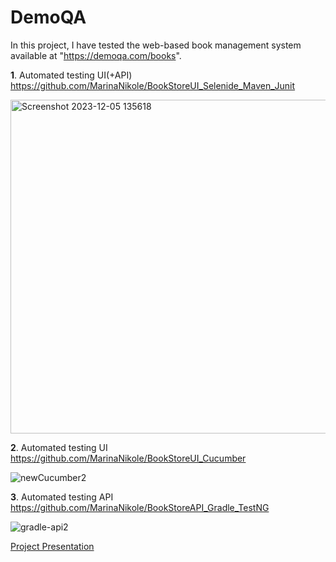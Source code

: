 # DemoQA

In this project, I have tested the web-based book management system available at "https://demoqa.com/books".


**1**. Automated testing UI(+API) 
https://github.com/MarinaNikole/BookStoreUI_Selenide_Maven_Junit

<img width="534" alt="Screenshot 2023-12-05 135618" src="https://github.com/MarinaNikole/DemoQA/assets/126466977/a38aaaa3-72e8-4433-9470-986f36b25140">





**2**. Automated testing UI 
https://github.com/MarinaNikole/BookStoreUI_Cucumber


![newCucumber2](https://github.com/MarinaNikole/DemoQA/assets/126466977/942c187f-ed0b-4dba-a5ca-7859964c7265)





**3**. Automated testing API
https://github.com/MarinaNikole/BookStoreAPI_Gradle_TestNG


![gradle-api2](https://github.com/MarinaNikole/DemoQA/assets/126466977/58308746-1cd9-40d8-9b5e-5031964de3a2)



[Project Presentation](https://docs.google.com/presentation/d/1y7507wJXAxOCLQ8Smoy7YVhZu3xWQHFe2k9BzWzViTI/edit#slide=id.g216b7429c2c_0_1)
